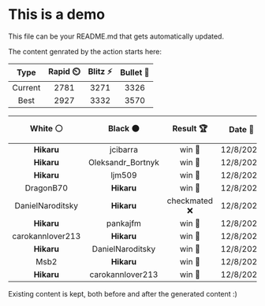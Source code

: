 # This is a demo

This file can be your README.md that gets automatically updated.

The content genrated by the action starts here:

<!--START_SECTION:chessStats-->
<!-- Automatically generated with https://github.com/Balastrong/chess-stats-action -->

| Type | Rapid ⏲️ | Blitz ⚡ | Bullet 🔫 |
|:---:|:---:|:---:|:---:|
| Current | 2781 | 3271 | 3326 |
| Best | 2927 | 3332 | 3570 |

| White ⚪ | Black ⚫ | Result 🏆 | Date 📅 | Position 🗺️ | Type 🕕 |
|:---:|:---:|:---:|:---:|:---:|:---:|
| **Hikaru** | jcibarra | win 🥇 | 12/8/2023 | <a href="http://www.ee.unb.ca/cgi-bin/tervo/fen.pl?select=8/7k/p2bp3/1p1p4/5n1P/2B2K2/P3R3/3R4 b - -">Link</a> | Bullet |
| **Hikaru** | Oleksandr_Bortnyk | win 🥇 | 12/8/2023 | <a href="http://www.ee.unb.ca/cgi-bin/tervo/fen.pl?select=k7/8/Q7/4B3/1P4P1/8/2K5/8 b - -">Link</a> | Bullet |
| **Hikaru** | ljm509 | win 🥇 | 12/8/2023 | <a href="http://www.ee.unb.ca/cgi-bin/tervo/fen.pl?select=8/p7/7P/3K4/8/8/k7/8 b - -">Link</a> | Bullet |
| DragonB70 | **Hikaru** | win 🥇 | 12/8/2023 | <a href="http://www.ee.unb.ca/cgi-bin/tervo/fen.pl?select=4qr1k/p6p/6p1/3P4/4b2P/2PR1p2/P4P2/1K2R3 w - -">Link</a> | Bullet |
| DanielNaroditsky | **Hikaru** | checkmated ❌ | 12/8/2023 | <a href="http://www.ee.unb.ca/cgi-bin/tervo/fen.pl?select=8/5n2/5R2/4pk2/4N3/5K2/8/8 b - -">Link</a> | Bullet |
| **Hikaru** | pankajfm | win 🥇 | 12/8/2023 | <a href="http://www.ee.unb.ca/cgi-bin/tervo/fen.pl?select=r1bq1rk1/5pp1/pb2pP2/2p3NQ/3p1P2/3P4/PPP3PP/R1B2RK1 b - -">Link</a> | Bullet |
| carokannlover213 | **Hikaru** | win 🥇 | 12/8/2023 | <a href="http://www.ee.unb.ca/cgi-bin/tervo/fen.pl?select=8/2b1k2p/4p1p1/3p4/1Kq1p1P1/7P/8/8 w - -">Link</a> | Bullet |
| **Hikaru** | DanielNaroditsky | win 🥇 | 12/8/2023 | <a href="http://www.ee.unb.ca/cgi-bin/tervo/fen.pl?select=7R/6p1/5p1k/5P2/5P1K/1P5P/5r2/8 b - -">Link</a> | Bullet |
| Msb2 | **Hikaru** | win 🥇 | 12/8/2023 | <a href="http://www.ee.unb.ca/cgi-bin/tervo/fen.pl?select=6Bk/8/1p5b/2p2P2/2P1K2p/7P/P3p3/5rR1 w - -">Link</a> | Bullet |
| **Hikaru** | carokannlover213 | win 🥇 | 12/8/2023 | <a href="http://www.ee.unb.ca/cgi-bin/tervo/fen.pl?select=r3b1B1/1p4Q1/p2kR2p/8/8/2P5/PP3PPP/6K1 b - -">Link</a> | Bullet |

<!--END_SECTION:chessStats-->

Existing content is kept, both before and after the generated content :)
